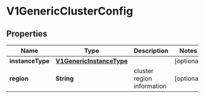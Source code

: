 # V1GenericClusterConfig

## Properties
Name | Type | Description | Notes
------------ | ------------- | ------------- | -------------
**instanceType** | [**V1GenericInstanceType**](V1GenericInstanceType.md) |  |  [optional]
**region** | **String** | cluster region information |  [optional]
